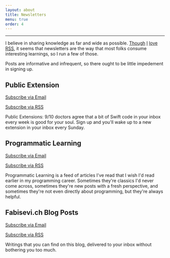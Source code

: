 ```yaml
---
layout: about
title: Newsletters
menu: true
order: 4
---
```


---

I believe in sharing knowledge as far and wide as possible. [Though](https://twitter.com/mergesort/status/929761136827928576) [I](https://twitter.com/mergesort/status/922089281258184705) [love](https://twitter.com/mergesort/status/929152992888188934) [RSS](https://twitter.com/mergesort/status/959087029983285248), it seems that newsletters are the way that most folks consume interesting learnings, so I run a few of those.

Posts are informative and infrequent, so there ought to be little impedement in signing up.

## Public Extension

[Subscribe via Email](https://www.getrevue.co/profile/publicextension)

[Subscribe via RSS](https://www.getrevue.co/profile/publicextension.rss)

Public Extensions: 9/10 doctors agree that a bit of Swift code in your inbox every week is good for your soul. Sign up and you'll wake up to a new extension in your inbox every Sunday.


## Programmatic Learning

[Subscribe via Email](https://mailchi.mp/f0df17ad2511/programmatic-learning)

[Subscribe via RSS](http://feeds.pinboard.in/rss/u:mergesort/t:learn-programming/)

Programmatic Learning is a feed of articles I've read that I wish I'd read earlier in my programming career. Sometimes they're classics I'd never come across, sometimes they're new posts with a fresh perspective, and sometimes they're not even directly about programming, but they're always helpful.

## Fabisevi.ch Blog Posts

[Subscribe via Email](https://mailchi.mp/3237be1819ae/fabisevich-blog-posts)

[Subscribe via RSS](https://fabisevi.ch/feed.xml)

Writings that you can find on this blog, delivered to your inbox without bothering you too much.
